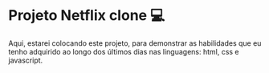 # Projeto Netflix clone :computer:

Aqui, estarei colocando este projeto, para demonstrar as habilidades que eu tenho adquirido ao longo dos últimos dias nas linguagens: html, css e javascript.